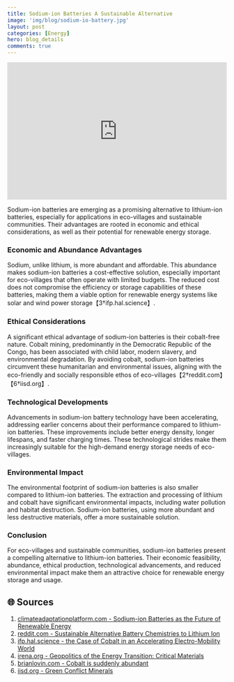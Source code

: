 ```yaml
---
title: Sodium-ion Batteries A Sustainable Alternative
image: 'img/blog/sodium-io-battery.jpg'
layout: post
categories: [Energy]
hero: blog_details
comments: true
---
```


<iframe width="100%" height="315" src="https://www.youtube.com/embed/RQE56ksVBB4?si=jDtkjsIbefX1dkA2" title="YouTube video player" frameborder="0" allow="accelerometer; autoplay; clipboard-write; encrypted-media; gyroscope; picture-in-picture; web-share" allowfullscreen></iframe>


Sodium-ion batteries are emerging as a promising alternative to lithium-ion batteries, especially for applications in eco-villages and sustainable communities. Their advantages are rooted in economic and ethical considerations, as well as their potential for renewable energy storage.

### Economic and Abundance Advantages
Sodium, unlike lithium, is more abundant and affordable. This abundance makes sodium-ion batteries a cost-effective solution, especially important for eco-villages that often operate with limited budgets. The reduced cost does not compromise the efficiency or storage capabilities of these batteries, making them a viable option for renewable energy systems like solar and wind power storage【3†ifp.hal.science】.

### Ethical Considerations
A significant ethical advantage of sodium-ion batteries is their cobalt-free nature. Cobalt mining, predominantly in the Democratic Republic of the Congo, has been associated with child labor, modern slavery, and environmental degradation. By avoiding cobalt, sodium-ion batteries circumvent these humanitarian and environmental issues, aligning with the eco-friendly and socially responsible ethos of eco-villages【2†reddit.com】【6†iisd.org】.

### Technological Developments
Advancements in sodium-ion battery technology have been accelerating, addressing earlier concerns about their performance compared to lithium-ion batteries. These improvements include better energy density, longer lifespans, and faster charging times. These technological strides make them increasingly suitable for the high-demand energy storage needs of eco-villages.

### Environmental Impact
The environmental footprint of sodium-ion batteries is also smaller compared to lithium-ion batteries. The extraction and processing of lithium and cobalt have significant environmental impacts, including water pollution and habitat destruction. Sodium-ion batteries, using more abundant and less destructive materials, offer a more sustainable solution.

### Conclusion
For eco-villages and sustainable communities, sodium-ion batteries present a compelling alternative to lithium-ion batteries. Their economic feasibility, abundance, ethical production, technological advancements, and reduced environmental impact make them an attractive choice for renewable energy storage and usage.

## 🌐 Sources

1. [climateadaptationplatform.com - Sodium-ion Batteries as the Future of Renewable Energy](https://climateadaptationplatform.com/sodium-ion-batteries-as-the-future-of-renewable-energy-storage/)
2. [reddit.com - Sustainable Alternative Battery Chemistries to Lithium Ion](https://www.reddit.com/r/solarpunk/comments/16rbr0q/sustainable_alternative_battery_chemistries_to/)
3. [ifp.hal.science - the Case of Cobalt in an Accelerating Electro-Mobility World](https://ifp.hal.science/hal-03563296/document)
4. [irena.org - Geopolitics of the Energy Transition: Critical Materials](https://www.irena.org/Digital-Report/Geopolitics-of-the-Energy-Transition-Critical-Materials)
5. [brianlovin.com - Cobalt is suddenly abundant](https://brianlovin.com/hn/34853522)
6. [iisd.org - Green Conflict Minerals](https://www.iisd.org/story/green-conflict-minerals/)
